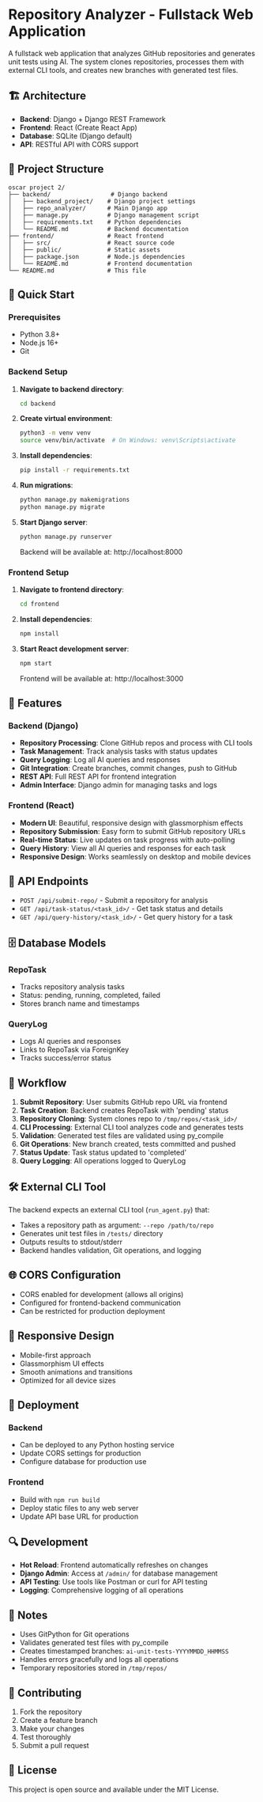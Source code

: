 # Repository Analyzer - Fullstack Web Application

A fullstack web application that analyzes GitHub repositories and generates unit tests using AI. The system clones repositories, processes them with external CLI tools, and creates new branches with generated test files.

## 🏗️ Architecture

- **Backend**: Django + Django REST Framework
- **Frontend**: React (Create React App)
- **Database**: SQLite (Django default)
- **API**: RESTful API with CORS support

## 📁 Project Structure

```
oscar project 2/
├── backend/                 # Django backend
│   ├── backend_project/    # Django project settings
│   ├── repo_analyzer/      # Main Django app
│   ├── manage.py           # Django management script
│   ├── requirements.txt    # Python dependencies
│   └── README.md           # Backend documentation
├── frontend/               # React frontend
│   ├── src/                # React source code
│   ├── public/             # Static assets
│   ├── package.json        # Node.js dependencies
│   └── README.md           # Frontend documentation
└── README.md               # This file
```

## 🚀 Quick Start

### Prerequisites

- Python 3.8+
- Node.js 16+
- Git

### Backend Setup

1. **Navigate to backend directory**:
   ```bash
   cd backend
   ```

2. **Create virtual environment**:
   ```bash
   python3 -m venv venv
   source venv/bin/activate  # On Windows: venv\Scripts\activate
   ```

3. **Install dependencies**:
   ```bash
   pip install -r requirements.txt
   ```

4. **Run migrations**:
   ```bash
   python manage.py makemigrations
   python manage.py migrate
   ```

5. **Start Django server**:
   ```bash
   python manage.py runserver
   ```

   Backend will be available at: http://localhost:8000

### Frontend Setup

1. **Navigate to frontend directory**:
   ```bash
   cd frontend
   ```

2. **Install dependencies**:
   ```bash
   npm install
   ```

3. **Start React development server**:
   ```bash
   npm start
   ```

   Frontend will be available at: http://localhost:3000

## 🔧 Features

### Backend (Django)

- **Repository Processing**: Clone GitHub repos and process with CLI tools
- **Task Management**: Track analysis tasks with status updates
- **Query Logging**: Log all AI queries and responses
- **Git Integration**: Create branches, commit changes, push to GitHub
- **REST API**: Full REST API for frontend integration
- **Admin Interface**: Django admin for managing tasks and logs

### Frontend (React)

- **Modern UI**: Beautiful, responsive design with glassmorphism effects
- **Repository Submission**: Easy form to submit GitHub repository URLs
- **Real-time Status**: Live updates on task progress with auto-polling
- **Query History**: View all AI queries and responses for each task
- **Responsive Design**: Works seamlessly on desktop and mobile devices

## 📡 API Endpoints

- `POST /api/submit-repo/` - Submit a repository for analysis
- `GET /api/task-status/<task_id>/` - Get task status and details
- `GET /api/query-history/<task_id>/` - Get query history for a task

## 🗄️ Database Models

### RepoTask
- Tracks repository analysis tasks
- Status: pending, running, completed, failed
- Stores branch name and timestamps

### QueryLog
- Logs AI queries and responses
- Links to RepoTask via ForeignKey
- Tracks success/error status

## 🔄 Workflow

1. **Submit Repository**: User submits GitHub repo URL via frontend
2. **Task Creation**: Backend creates RepoTask with 'pending' status
3. **Repository Cloning**: System clones repo to `/tmp/repos/<task_id>/`
4. **CLI Processing**: External CLI tool analyzes code and generates tests
5. **Validation**: Generated test files are validated using py_compile
6. **Git Operations**: New branch created, tests committed and pushed
7. **Status Update**: Task status updated to 'completed'
8. **Query Logging**: All operations logged to QueryLog

## 🛠️ External CLI Tool

The backend expects an external CLI tool (`run_agent.py`) that:
- Takes a repository path as argument: `--repo /path/to/repo`
- Generates unit test files in `/tests/` directory
- Outputs results to stdout/stderr
- Backend handles validation, Git operations, and logging

## 🌐 CORS Configuration

- CORS enabled for development (allows all origins)
- Configured for frontend-backend communication
- Can be restricted for production deployment

## 📱 Responsive Design

- Mobile-first approach
- Glassmorphism UI effects
- Smooth animations and transitions
- Optimized for all device sizes

## 🚀 Deployment

### Backend
- Can be deployed to any Python hosting service
- Update CORS settings for production
- Configure database for production use

### Frontend
- Build with `npm run build`
- Deploy static files to any web server
- Update API base URL for production

## 🔍 Development

- **Hot Reload**: Frontend automatically refreshes on changes
- **Django Admin**: Access at `/admin/` for database management
- **API Testing**: Use tools like Postman or curl for API testing
- **Logging**: Comprehensive logging of all operations

## 📝 Notes

- Uses GitPython for Git operations
- Validates generated test files with py_compile
- Creates timestamped branches: `ai-unit-tests-YYYYMMDD_HHMMSS`
- Handles errors gracefully and logs all operations
- Temporary repositories stored in `/tmp/repos/`

## 🤝 Contributing

1. Fork the repository
2. Create a feature branch
3. Make your changes
4. Test thoroughly
5. Submit a pull request

## 📄 License

This project is open source and available under the MIT License.

